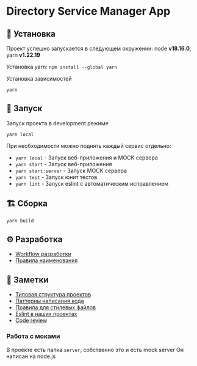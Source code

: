 # Directory Service Manager App

## 👷 Установка

Проект успешно запускается в следующем окружении: node **v18.16.0**, yarn **v1.22.19**

Установка yarn: `npm install --global yarn`

Установка зависимостей

```
yarn
```

## 🚀 Запуск

Запуск проекта в development режиме

```
yarn local
```

При необходимости можно поднять каждый сервис отдельно:

* `yarn local` - Запуск веб-приложения и MOCK сервера
* `yarn start` - Запуск веб-приложения
* `yarn start:server` - Запуск MOCK сервера
* `yarn test` - Запуск юнит тестов
* `yarn lint` - Запуск eslint с автоматическим исправлением

## 🏗 Сборка

```
yarn build
```

## ⚙️ Разработка

- [Workflow разработки](documentation/docs/workflow.md)
- [Правила наименования](documentation/docs/name-rules.md)

## 📑 Заметки

- [Типовая структура проектов](documentation/docs/structure.md)
- [Паттерны написания кода](documentation/docs/code-style.md)
- [Правила для стилевых файлов](documentation/docs/css-code-style.md)
- [Eslint в наших проектах](documentation/docs/eslint.md)
- [Code review](documentation/docs/code-review.md)

### Работа с моками

В проекте есть папка `server`, собственно это и есть mock server
Он написан на node.js


